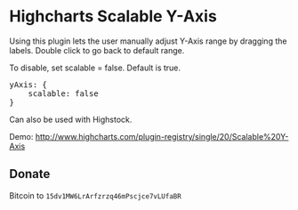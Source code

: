 Highcharts Scalable Y-Axis
=========================

Using this plugin lets the user manually adjust Y-Axis range by dragging the labels.
Double click to go back to default range.

To disable, set scalable = false. Default is true.

<pre>
yAxis: {
    scalable: false
}
</pre>

Can also be used with Highstock.

Demo:
http://www.highcharts.com/plugin-registry/single/20/Scalable%20Y-Axis

Donate
---
Bitcoin to <code>15dv1MW6LrArfzrzq46mPscjce7vLUfaBR</code>

